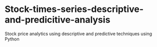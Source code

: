 # Stock-times-series-descriptive-and-predicitive-analysis
Stock price analytics using descriptive and predictive techniques using Python
